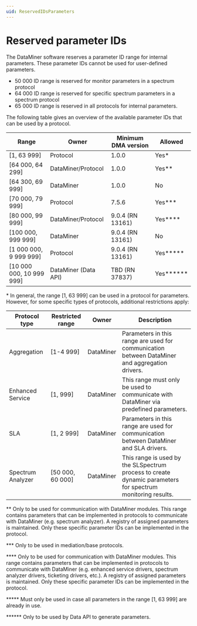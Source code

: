 ```yaml
---
uid: ReservedIDsParameters
---
```


# Reserved parameter IDs

The DataMiner software reserves a parameter ID range for internal parameters. These parameter IDs cannot be used for user-defined parameters.

- 50 000 ID range is reserved for monitor parameters in a spectrum protocol
- 64 000 ID range is reserved for specific spectrum parameters in a spectrum protocol
- 65 000 ID range is reserved in all protocols for internal parameters.

The following table gives an overview of the available parameter IDs that can be used by a protocol.

|Range|Owner|Minimum DMA version|Allowed|
|--- |--- |--- |--- |
|[1, 63 999]|Protocol|1.0.0|Yes*|
|[64 000, 64 299]|DataMiner/Protocol|1.0.0|Yes**|
|[64 300, 69 999]|DataMiner|1.0.0|No|
|[70 000, 79 999]|Protocol|7.5.6|Yes***|
|[80 000, 99 999]|DataMiner/Protocol|9.0.4 (RN 13161)|Yes****|
|[100 000, 999 999]|DataMiner|9.0.4 (RN 13161)|No|
|[1 000 000, 9 999 999]|Protocol|9.0.4 (RN 13161)|Yes*****|
|[10 000 000, 10 999 999]|DataMiner (Data API)|TBD (RN 37837)|Yes******|

\* In general, the range [1, 63 999] can be used in a protocol for parameters. However, for some specific types of protocols, additional restrictions apply:

|Protocol type|Restricted range|Owner|Description|
|--- |--- |--- |--- |
|Aggregation|[1-4 999]|DataMiner|Parameters in this range are used for communication between DataMiner and aggregation drivers.|
|Enhanced Service|[1, 999]|DataMiner|This range must only be used to communicate with DataMiner via predefined parameters.|
|SLA|[1, 2 999]|DataMiner|Parameters in this range are used for communication between DataMiner and SLA drivers.|
|Spectrum Analyzer|[50 000, 60 000]|DataMiner|This range is used by the SLSpectrum process to create dynamic parameters for spectrum monitoring results.|

** Only to be used for communication with DataMiner modules. This range contains parameters that can be implemented in protocols to communicate with DataMiner (e.g. spectrum analyzer). A registry of assigned parameters is maintained. Only these specific parameter IDs can be implemented in the protocol.

*** Only to be used in mediation/base protocols.

**** Only to be used for communication with DataMiner modules. This range contains parameters that can be implemented in protocols to communicate with DataMiner (e.g. enhanced service drivers, spectrum analyzer drivers, ticketing drivers, etc.). A registry of assigned parameters is maintained. Only these specific parameter IDs can be implemented in the protocol.

***** Must only be used in case all parameters in the range [1, 63 999] are already in use.

****** Only to be used by Data API to generate parameters.
